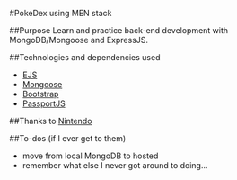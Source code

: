 #PokeDex using MEN stack

##Purpose
Learn and practice back-end development with MongoDB/Mongoose and ExpressJS.

##Technologies and dependencies used
* [EJS](https://www.ejs.co/)
* [Mongoose](https://mongoosejs.com/)
* [Bootstrap](https://getbootstrap.com/)
* [PassportJS](http://www.passportjs.org/)

##Thanks to
[Nintendo](www.nintendo.com)

##To-dos (if I ever get to them)
* move from local MongoDB to hosted
* remember what else I never got around to doing...
